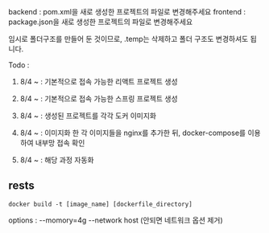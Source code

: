 backend : pom.xml을 새로 생성한 프로젝트의 파일로 변경해주세요
frontend : package.json을 새로 생성한 프로젝트의 파일로 변경해주세요

임시로 폴더구조를 만들어 둔 것이므로, .temp는 삭제하고 폴더 구조도 변경하셔도 됩니다.

Todo :

1. 8/4 ~ : 기본적으로 접속 가능한 리액트 프로젝트 생성

2. 8/4 ~ : 기본적으로 접속 가능한 스프링 프로젝트 생성

3. 8/4 ~ : 생성된 프로젝트를 각각 도커 이미지화

4. 8/4 ~ : 이미지화 한 각 이미지들을 nginx를 추가한 뒤, docker-compose를 이용하여 내부망 접속 확인

5. 8/4 ~ : 해당 과정 자동화


## rests


```
docker build -t [image_name] [dockerfile_directory]
```
options : --momory=4g --network host
(안되면 네트워크 옵션 제거)